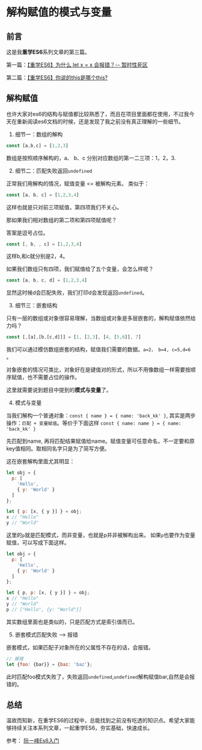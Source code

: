 # 解构赋值的模式与变量

## 前言
这是我**重学ES6**系列文章的第三篇。

第一篇：[【重学ES6】为什么 let x = x 会报错？-- 暂时性死区](https://juejin.cn/post/7062684000002768933/)

第二篇：[【重学ES6】你说的this是哪个this?](https://juejin.cn/post/7063047546205110279)

## 解构赋值
也许大家对es6的结构与赋值都比较熟悉了，而且在项目里面都在使用，不过我今天在重新阅读es6文档的时候，还是发现了我之前没有真正理解的一些细节。

1. 细节一：数组的解构

```js
const [a,b,c] = [1,2,3]
```
数组是按照顺序解构的，a、 b、c 分别对应数组的第一二三项：1，2，3.

2. 细节二：匹配失败返回`undefined`

正常我们用解构的情况，赋值变量 <= 被解构元素。
类似于：

```js
const [a, b, c] = [1,2,3,4]
```
这样也就是只对前三项赋值，第四项我们不关心。

那如果我们相对数组的第二项和第四项赋值呢？

答案是逗号占位。

```js
const [, b, , c] = [1,2,3,4]
```
这样b,和c就分别是2，4。

如果我们数组只有四项，我们赋值给了五个变量，会怎么样呢？


```js
const [a, b, c, d] = [1,2,3,4]
```
显然这时候d会匹配失败，我们打印d会发现返回`undefined`。

3. 细节三：嵌套结构

只有一层的数组或对象很容易理解，当数组或对象是多层嵌套的，解构赋值依然给力吗？


```js
const [,[a],[b,[c,d]]] = [1, [2,3], [4, [5,6]], 7]
```

我们可以通过模仿数组嵌套的结构，赋值我们需要的数据。`a=2， b=4, c=5,d=6` 。

对象嵌套的情况可类比，对象好在是键值对的形式，所以不用像数组一样需要按顺序赋值，也不需要占位的操作。

这里就需要说到题目中提到的**模式与变量**了。

4. 模式与变量

当我们解构一个普通对象：`const { name } = { name: 'back_kk' }`, 其实是两步操作：`匹配 + 变量赋值`。等价于下面这样
`
const { name: name } = { name: 'back_kk' }
`

先匹配到name, 再将匹配结果赋值给name。赋值变量可任意命名，不一定要和原key值相同。取相同名字只是为了简写方便。

这在嵌套解构里面尤其明显：

```js
let obj = {
  p: [
    'Hello',
    { y: 'World' }
  ]
};

let { p: [x, { y }] } = obj;
x // "Hello"
y // "World"
```
这里的`p`就是匹配模式，而非变量，也就是p并非被解构出来。
如果`p`也要作为变量赋值，可以写成下面这样。
```js
let obj = {
  p: [
    'Hello',
    { y: 'World' }
  ]
};

let { p, p: [x, { y }] } = obj;
x // "Hello"
y // "World"
p // ["Hello", {y: "World"}]
```

其实数组里面也是类似的，只是匹配方式是索引值而已。

5. 嵌套模式匹配失败 --> 报错

嵌套模式，如果匹配子对象所在的父属性不存在的话，会报错。

```js
// 报错
let {foo: {bar}} = {baz: 'baz'};
```
此时匹配foo模式失败了，失败返回`undefined`,`undefined`解构赋值bar,自然是会报错的。


## 总结

温故而知新，在重学ES6的过程中，总能找到之前没有吃透的知识点。希望大家能够持续关注本系列文章，一起重学ES6，夯实基础，快速成长。

参考： [阮一峰Es6入门](https://es6.ruanyifeng.com/#docs/destructuring)








